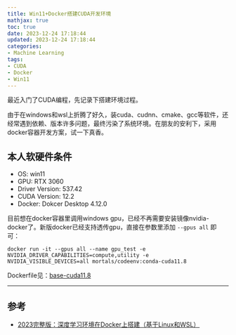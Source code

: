 ```yaml
---
title: Win11+Docker搭建CUDA开发环境
mathjax: true
toc: true
date: 2023-12-24 17:18:44
updated: 2023-12-24 17:18:44
categories:
- Machine Learning
tags:
- CUDA
- Docker
- Win11
---
```

最近入门了CUDA编程，先记录下搭建环境过程。

<!--more-->

由于在windows和wsl上折腾了好久，装cuda、cudnn、cmake、gcc等软件，还经常遇到依赖、版本许多问题，最终污染了系统环境。在朋友的安利下，采用docker容器开发方案，试一下真香。

## 本人软硬件条件
- OS: win11
- GPU: RTX 3060
- Driver Version: 537.42
- CUDA Version: 12.2
- Docker: Dokcer Desktop 4.12.0

目前想在docker容器里调用windows gpu，已经不再需要安装镜像nvidia-docker了。新版docker已经支持透传gpu，直接在参数里添加 `--gpus all` 即可：

```shell
docker run -it --gpus all --name gpu_test -e NVIDIA_DRIVER_CAPABILITIES=compute,utility -e NVIDIA_VISIBLE_DEVICES=all mortals/codeenv:conda-cuda11.8
```

Dockerfile见：[base-cuda11.8](https://github.com/mortals-debuging/pytorch-docker/blob/master/cuda11_8/base-cuda11.8.Dockerfile)

___

## 参考
- [2023完整版：深度学习环境在Docker上搭建（基于Linux和WSL）](https://zhuanlan.zhihu.com/p/646152162)